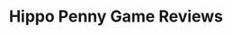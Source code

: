 ---
title: Hippo Penny Game Reviews
layout: scoredetail
permalink: /meta-score/after-us
header:
  teaser: /assets/images/after-us.jpg
  video:
    id: wxnzcRg9M3o
    provider: youtube
---